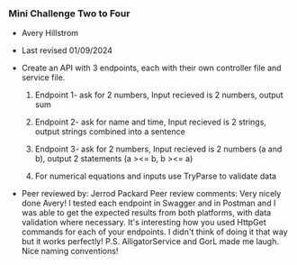 ### Mini Challenge Two to Four

+ Avery Hillstrom
+ Last revised 01/09/2024
+ Create an API with 3 endpoints, each with their own controller file and service file. 
    1. Endpoint 1- ask for 2 numbers, Input recieved is 2 numbers, output sum

    2. Endpoint 2- ask for name and time, Input recieved is 2 strings, output strings combined into a sentence

    3. Endpoint 3- ask for 2 numbers, Input recieved is 2 numbers (a and b), output 2 statements (a ><= b, b ><= a)

    4. For numerical equations and inputs use TryParse to validate data

+ Peer reviewed by: Jerrod Packard
Peer review comments: Very nicely done Avery! I tested each endpoint in Swagger and in Postman and I was able to get the expected results from both platforms, with data validation where necessary. It's interesting how you used HttpGet commands for each of your endpoints. I didn't think of doing it that way but it works perfectly! P.S. AlligatorService and GorL made me laugh. Nice naming conventions!